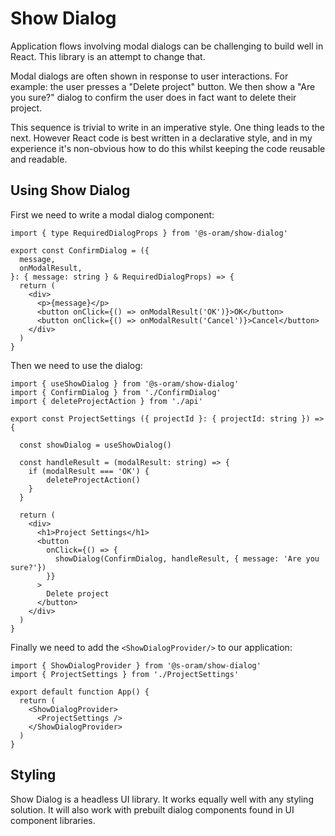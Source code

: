 # Show Dialog

Application flows involving modal dialogs can be challenging to build well in
React. This library is an attempt to change that.

Modal dialogs are often shown in response to user interactions. For example: the
user presses a "Delete project" button. We then show a "Are you sure?" dialog to
confirm the user does in fact want to delete their project.

This sequence is trivial to write in an imperative style. One thing leads to the
next. However React code is best written in a declarative style, and in my
experience it's non-obvious how to do this whilst keeping the code reusable and
readable.

## Using Show Dialog

First we need to write a modal dialog component:

```tsx
import { type RequiredDialogProps } from '@s-oram/show-dialog'

export const ConfirmDialog = ({
  message,
  onModalResult,
}: { message: string } & RequiredDialogProps) => {
  return (
    <div>
      <p>{message}</p>
      <button onClick={() => onModalResult('OK')}>OK</button>
      <button onClick={() => onModalResult('Cancel')}>Cancel</button>
    </div>
  )
}
```

Then we need to use the dialog:

```tsx
import { useShowDialog } from '@s-oram/show-dialog'
import { ConfirmDialog } from './ConfirmDialog'
import { deleteProjectAction } from './api'

export const ProjectSettings ({ projectId }: { projectId: string }) => {

  const showDialog = useShowDialog()

  const handleResult = (modalResult: string) => {
    if (modalResult === 'OK') {
        deleteProjectAction()
    }
  }

  return (
    <div>
      <h1>Project Settings</h1>
      <button
        onClick={() => {
          showDialog(ConfirmDialog, handleResult, { message: 'Are you sure?'})
        }}
      >
        Delete project
      </button>
    </div>
  )
}
```

Finally we need to add the `<ShowDialogProvider/>` to our application:

```tsx
import { ShowDialogProvider } from '@s-oram/show-dialog'
import { ProjectSettings } from './ProjectSettings'

export default function App() {
  return (
    <ShowDialogProvider>
      <ProjectSettings />
    </ShowDialogProvider>
  )
}
```

## Styling

Show Dialog is a headless UI library. It works equally well with any styling
solution. It will also work with prebuilt dialog components found in UI
component libraries.
